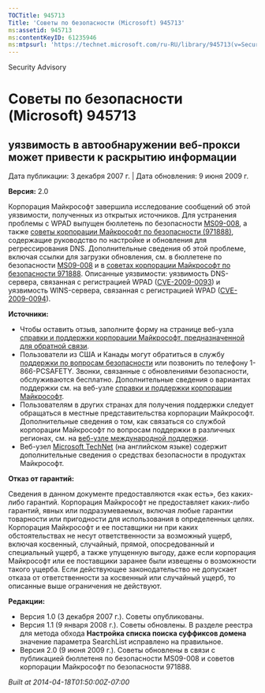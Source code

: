 ```yaml
---
TOCTitle: 945713
Title: 'Советы по безопасности (Microsoft) 945713'
ms:assetid: 945713
ms:contentKeyID: 61235946
ms:mtpsurl: 'https://technet.microsoft.com/ru-RU/library/945713(v=Security.10)'
---
```


Security Advisory

Советы по безопасности (Microsoft) 945713
=========================================

уязвимость в автообнаружении веб-прокси может привести к раскрытию информации
-----------------------------------------------------------------------------

Дата публикации: 3 декабря 2007 г. | Дата обновления: 9 июня 2009 г.

**Версия:** 2.0

Корпорация Майкрософт завершила исследование сообщений об этой уязвимости, полученных из открытых источников. Для устранения проблемы с WPAD выпущен бюллетень по безопасности [MS09-008](http://go.microsoft.com/fwlink/?linkid=139821), а также [советы корпорации Майкрософт по безопасности (971888)](http://technet.microsoft.com/security/advisory/971888), содержащие руководство по настройке и обновления для регрессирования DNS. Дополнительные сведения об этой проблеме, включая ссылки для загрузки обновления, см. в бюллетене по безопасности [MS09-008](http://go.microsoft.com/fwlink/?linkid=139821) и в [советах корпорации Майкрософт по безопасности 971888](http://technet.microsoft.com/security/advisory/971888). Описанные уязвимости: уязвимость DNS-сервера, связанная с регистрацией WPAD ([CVE-2009-0093](http://www.cve.mitre.org/cgi-bin/cvename.cgi?name=cve-2009-0093)) и уязвимость WINS-сервера, связанная с регистрацией WPAD ([CVE-2009-0094](http://www.cve.mitre.org/cgi-bin/cvename.cgi?name=cve-2009-0094)).

**Источники:**

-   Чтобы оставить отзыв, заполните форму на странице веб-узла [справки и поддержки корпорации Майкрософт, предназначенной для обратной связи](https://support.microsoft.com/common/survey.aspx?scid=sw;en;1257&amp;showpage=1&amp;ws=technet&amp;sd=tech).
-   Пользователи из США и Канады могут обратиться в службу [поддержки по вопросам безопасности](http://go.microsoft.com/fwlink/?linkid=21131) или позвонить по телефону 1-866-PCSAFETY. Звонки, связанные с обновлениями безопасности, обслуживаются бесплатно. Дополнительные сведения о вариантах поддержки см. на веб-узле [справки и поддержки корпорации Майкрософт](http://support.microsoft.com?ln=ru).
-   Пользователям в других странах для получения поддержки следует обращаться в местные представительства корпорации Майкрософт. Дополнительные сведения о том, как связаться со службой корпорации Майкрософт по вопросам поддержки в различных регионах, см. на [веб-узле международной поддержки](http://go.microsoft.com/fwlink/?linkid=21155).
-   Веб-узел [Microsoft TechNet](http://go.microsoft.com/fwlink/?linkid=21132) (на английском языке) содержит дополнительные сведения о средствах безопасности в продуктах Майкрософт.

**Отказ от гарантий:**

Сведения в данном документе предоставляются «как есть», без каких-либо гарантий. Корпорация Майкрософт не предоставляет каких-либо гарантий, явных или подразумеваемых, включая любые гарантии товарности или пригодности для использования в определенных целях. Корпорация Майкрософт и ее поставщики ни при каких обстоятельствах не несут ответственности за возможный ущерб, включая косвенный, случайный, прямой, опосредованный и специальный ущерб, а также упущенную выгоду, даже если корпорация Майкрософт или ее поставщики заранее были извещены о возможности такого ущерба. Если действующее законодательство не допускает отказа от ответственности за косвенный или случайный ущерб, то описанные выше ограничения не действуют.

**Редакции:**

-   Версия 1.0 (3 декабря 2007 г.). Советы опубликованы.
-   Версия 1.1 (9 января 2008 г.). Советы обновлены. В разделе реестра для метода обхода **Настройка списка поиска суффиксов домена** значение параметра SearchList исправлено на правильное.
-   Версия 2.0 (9 июня 2009 г.). Советы обновлены в связи с публикацией бюллетеня по безопасности MS09-008 и советов корпорации Майкрософт по безопасности 971888.

*Built at 2014-04-18T01:50:00Z-07:00*
